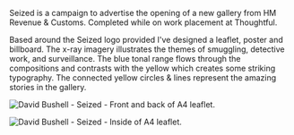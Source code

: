 Seized is a campaign to advertise the opening of a new gallery from HM Revenue & Customs. Completed while on work placement at Thoughtful.

Based around the Seized logo provided I've designed a leaflet, poster and billboard. The x-ray imagery illustrates the themes of smuggling, detective work, and surveillance. The blue tonal range flows through the compositions and contrasts with the yellow which creates some striking typography. The connected yellow circles & lines represent the amazing stories in the gallery.

![David Bushell - Seized - Front and back of A4 leaflet.](/images/portfolio/seized1.png)

![David Bushell - Seized - Inside of A4 leaflet.](/images/portfolio/seized2.png)
